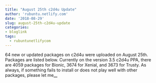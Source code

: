 ```yaml
---
title: "August 25th c2d4u Update"
author: 'rubuntu.netlify.com'
date: '2018-08-29'
slug: august-25th-c2d4u-update
categories:
- bloglink
tags:
  - rubuntunetlifycom
---
```


64 new or updated packages on c2d4u were uploaded on August 25th. Packages are listed below. Currently on the version 3.5 c2d4u PPA, there are 4059 packages for Bionic, 3674 for Xenial, and 3673 for Trusty. As always, if something fails to install or does not play well with other packages, please let me[... <i class="fas fa-external-link-alt"></i>](http://rubuntu.netlify.com/post/august-25th-c2d4u-update/)

